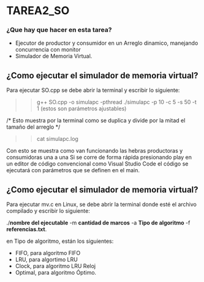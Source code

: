# TAREA2_SO
### ¿Que hay que hacer en esta tarea?
- Ejecutor de productor y consumidor en un Arreglo dinamico, manejando concurrencia con monitor
- Simulador de Memoria Virtual. 

## ¿Como ejecutar el simulador de memoria virtual?
Para ejecutar SO.cpp se debe abrir la terminal y escribir lo siguiente:

>>g++ SO.cpp -o simulapc -pthread
>>./simulapc -p 10 -c 5 -s 50 -t 1 (estos son parámetros ajustables)

/* Esto muestra por la terminal como se duplica y divide por la mitad el tamaño del arreglo */

>>cat simulapc.log

Con esto se muestra como van funcionando las hebras productoras y consumidoras una a una
Si se corre de forma rápida presionando play en un editor de código convencional como Visual Studio Code el código se ejecutará con parámetros que se definen en el main.  

## ¿Como ejecutar el simulador de memoria virtual?
Para ejecutar mv.c en Linux, se debe abrir la terminal donde esté el archivo compilado y escribir lo siguiente:

./**nombre del ejecutable** -m **cantidad de marcos** -a **Tipo de algoritmo** -f **referencias.txt**.

en Tipo de algoritmo, están los siguientes:
- FIFO, para algoritmo FIFO
- LRU, para algortimo LRU
- Clock, para algoritmo LRU Reloj
- Optimal, para algoritmo Óptimo. 


